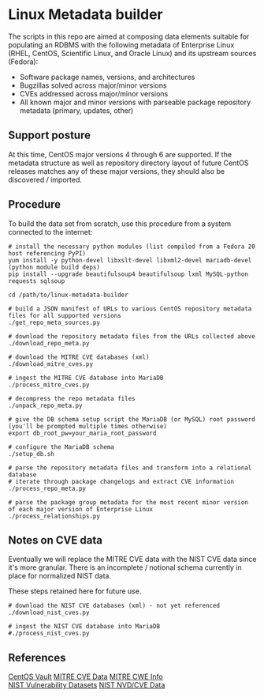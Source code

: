 # Linux Metadata builder

The scripts in this repo are aimed at composing data elements suitable for populating an RDBMS with the following metadata 
of Enterprise Linux (RHEL, CentOS, Scientific Linux, and Oracle Linux) and its upstream sources (Fedora):

- Software package names, versions, and architectures
- Bugzillas solved across major/minor versions
- CVEs addressed across major/minor versions
- All known major and minor versions with parseable package repository metadata (primary, updates, other)

## Support posture

At this time, CentOS major versions 4 through 6 are supported.
If the metadata structure as well as repository directory layout of future CentOS 
releases matches any of these major versions, they should also be discovered / imported.

## Procedure

To build the data set from scratch, use this procedure from a system connected to the internet:

```console
# install the necessary python modules (list compiled from a Fedora 20 host referencing PyPI)
yum install -y python-devel libxslt-devel libxml2-devel mariadb-devel (python module build deps) 
pip install --upgrade beautifulsoup4 beautifulsoup lxml MySQL-python requests sqlsoup

cd /path/to/linux-metadata-builder

# build a JSON manifest of URLs to various CentOS repository metadata files for all supported versions
./get_repo_meta_sources.py

# download the repository metadata files from the URLs collected above
./download_repo_meta.py

# download the MITRE CVE databases (xml)
./download_mitre_cves.py

# ingest the MITRE CVE database into MariaDB
./process_mitre_cves.py

# decompress the repo metadata files
./unpack_repo_meta.py

# give the DB schema setup script the MariaDB (or MySQL) root password (you'll be prompted multiple times otherwise)
export db_root_pw=your_maria_root_password

# configure the MariaDB schema
./setup_db.sh

# parse the repository metadata files and transform into a relational database
# iterate through package changelogs and extract CVE information
./process_repo_meta.py

# parse the package group metadata for the most recent minor version of each major version of Enterprise Linux
./process_relationships.py

```

## Notes on CVE data

Eventually we will replace the MITRE CVE data with the NIST CVE data since it's more granular.
There is an incomplete / notional schema currently in place for normalized NIST data.

These steps retained here for future use.

```console
# download the NIST CVE databases (xml) - not yet referenced
./download_nist_cves.py

# ingest the NIST CVE database into MariaDB
#./process_nist_cves.py
```


## References

[CentOS Vault](http://vault.centos.org/)
[MITRE CVE Data](https://cve.mitre.org/data/downloads/)
[MITRE CWE Info](http://cwe.mitre.org/data/index.html)\
[NIST Vulnerability Datasets](http://nvd.nist.gov/)
[NIST NVD/CVE Data](http://nvd.nist.gov/download.cfm#CVE_FEED)
